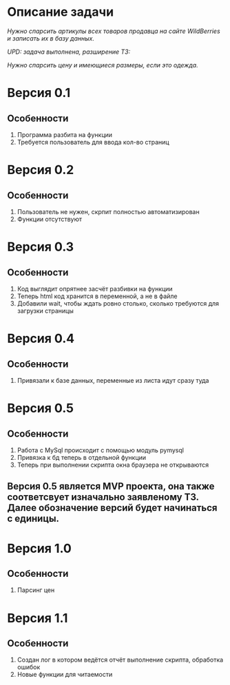 # Описание задачи

_Нужно спарсить артикулы всех товаров продавца на сайте WildBerries и записать их в базу данных._

_UPD: задача выполнена, разширение ТЗ:_

_Нужно спарсить цену и имеющиеся размеры, если это одежда._


# Версия 0.1

## Особенности

1. Программа разбита на функции
2. Требуется пользователь для ввода кол-во страниц

# Версия 0.2

## Особенности

1. Пользователь не нужен, скрпит полностью автоматизирован
2. Функции отсутствуют

# Версия 0.3

## Особенности
1. Код выглядит опрятнее засчёт разбивки на функции
2. Теперь html код хранится в переменной, а не в файле
3. Добавили wait, чтобы ждать ровно столько, сколько требуются для загрузки страницы

# Версия 0.4

## Особенности
1. Привязали к базе данных, переменные из листа идут сразу туда

# Версия 0.5

## Особенности
1. Работа с MySql происходит с помощью модуль pymysql
2. Привязка к бд теперь в отдельной функции
3. Теперь при выполнении скрипта окна браузера не открываются

## Версия 0.5 является MVP проекта, она также соответсвует изначально заявленому ТЗ. Далее обозначение версий будет начинаться с единицы.

# Версия 1.0

## Особенности
1. Парсинг цен

# Версия 1.1

## Особенности
1. Создан лог в котором ведётся отчёт выполнение скрипта, обработка ошибок
2. Новые функции для читаемости



